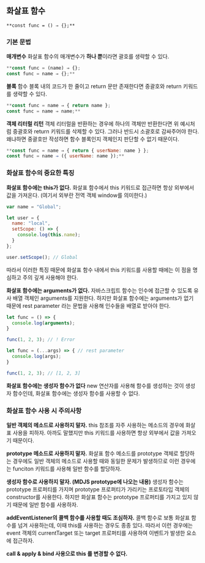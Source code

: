 ## 화살표 함수

`**const func = () ⇒ {};**`

### 기본 문법

**매개변수**
화살표 함수의 매개변수가 **하나 뿐**이라면 괄호를 생략할 수 있다.

```jsx
**const func = (name) ⇒ {};
const func = name ⇒ {};**
```

**블록**
함수 블록 내의 코드가 한 줄이고 return 문만 존재한다면 중괄호와 return 키워드를 생략할 수 있다.

```jsx
**const func = name ⇒ { return name };
const func = name ⇒ name;**
```

**객체 리터럴 리턴**
객체 리터럴을 반환하는 경우에 하나의 객체만 반환한다면 위 예시처럼 중괄호와 return 키워드를 삭제할 수 있다. 그러나 반드시 소괄호로 감싸주어야 한다. 왜냐하면 중괄호만 작성하면 함수 블록인지 객체인지 판단할 수 없기 때문이다.

```jsx
**const func = name ⇒ { return { userName: name } };
const func = name ⇒ ({ userName: name });**
```

### **화살표 함수의 중요한 특징**

**화살표 함수에는 this가 없다.**
화살표 함수에서 this 키워드로 접근하면 항상 외부에서 값을 가져온다.
(여기서 외부란 전역 객체 window를 의미한다.)

```jsx
var name = "Global";

let user = {
  name: "local",
  setScope: () => {
    console.log(this.name); 
  }
};

user.setScope(); // Global
```

따라서 이러한 특징 때문에 화살표 함수 내에서 this 키워드를 사용할 때에는 이 점을 명심하고 주의 깊게 사용해야 한다.

**화살표 함수에는 arguments가 없다.**
자바스크립트 함수는 인수에 접근할 수 있도록 유사 배열 객체인 arguments를 지원한다.
하지만 화살표 함수에는 arguments가 없기 때문에 rest parameter 라는 문법을 사용해 인수들을 배열로 받아야 한다.

```jsx
let func = () => {
  console.log(arguments);
}

func(1, 2, 3); // ! Error

let func = (...args) => { // rest parameter
  console.log(args);
}

func(1, 2, 3); // [1, 2, 3]
```

**화살표 함수에는 생성자 함수가 없다**
new 연산자를 사용해 함수를 생성하는 것이 생성자 함수인데, 화살표 함수에는 생성자 함수를 사용할 수 없다.

### 화살표 함수 사용 시 주의사항

**일반 객체의 메소드로 사용하지 말자.**
this 참조를 자주 사용하는 메소드의 경우에 화살표 사용을 피하자.
아까도 말했지만 this 키워드를 사용하면 항상 외부에서 값을 가져오기 때문이다. 

**prototype 메소드로 사용하지 말자.**
화살표 함수 메소드를 prototype 객체로 할당하는 경우에도 일반 객체의 메소드로 사용할 때와 동일한 문제가 발생하므로 이런 경우에는 funciton 키워드를 사용해 일반 함수를 할당하자.

**생성자 함수로 사용하지 말자. (MDJS prototype에 나오는 내용)**
생성자 함수는 prototype 프로퍼티를 가지며 prototype 프로퍼티가 가리키는 프로토타입 객체의 constructor를 사용한다. 하지만 화살표 함수는 prototype 프로퍼티를 가지고 있지 않기 때문에 일반 함수를 사용하자.

**addEventListener의 콜백 함수를 사용할 때도 조심하자.**
콜백 함수로 보통 화살표 함수를 넘겨 사용하는데, 이때 this를 사용하는 경우도 종종 있다. 따라서 이런 경우에는 event 객체의 currentTarget 또는 target 프로퍼티를 사용하여 이벤트가 발생한 요소에 접근하자.

**call & apply & bind 사용으로 this 를 변경할 수 없다.**